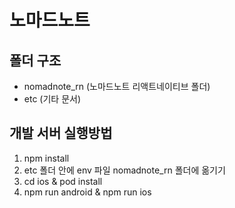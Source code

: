 # 노마드노트


## 폴더 구조
* nomadnote_rn (노마드노트 리액트네이티브 폴더)
* etc (기타 문서)
  
## 개발 서버 실행방법
1. npm install 
2. etc 폴더 안에 env 파일 nomadnote_rn 폴더에 옮기기
3. cd ios & pod install
4. npm run android & npm run ios
